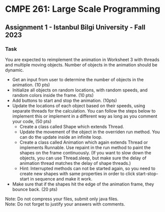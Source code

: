 # CMPE 261: Large Scale Programming
## Assignment 1 - Istanbul Bilgi University - Fall 2023

### Task
You are expected to reimplement the animation in Worksheet 3 with threads and multiple
moving objects. Number of objects in the animation should be dynamic.
- Get an input from user to determine the number of objects in the animation. (10 pts)
- Initialize all objects on random locations, with random speeds, and random colors
inside the frame. (10 pts)
- Add buttons to start and stop the animation. (10pts)
- Update the locations of each object based on their speeds, using separate threads for
the calculation. You can follow the steps below to implement this or implement in a
different way as long as you comment your code, (50 pts)
  - Create a class called Shape which extends Thread.
  - Update the movement of the object in the overriden run method. You can do
  the update inside an infinite loop.
  - Create a class called Animation which again extends Thread or implements
  Runnable. Use repaint in the run method to paint the shapes on the frame
  continuously. (If you want to slow down the objects, you can use Thread.sleep,
  but make sure the delay of animation thread matches the delay of shape threads.)
  - Hint: Interrupted methods can not be started again, so you need to create new
  shapes with same properties in order to click start-stop-start in sequence and
  make it work.
- Make sure that if the shapes hit the edge of the animation frame, they bounce back.
(20 pts)

Note: Do not compress your files, submit only java files.<br>
Note: Do not forget to justify your answers with comments.